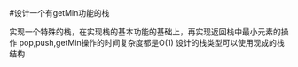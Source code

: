 #设计一个有getMin功能的栈

实现一个特殊的栈，在实现栈的基本功能的基础上，再实现返回栈中最小元素的操作
pop,push,getMin操作的时间复杂度都是O(1)
设计的栈类型可以使用现成的栈结构
